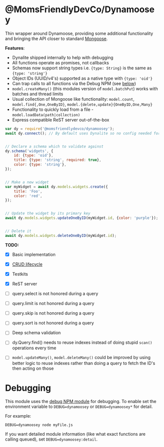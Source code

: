 @MomsFriendlyDevCo/Dynamoosey
=============================
Thin wrapper around Dynamoose, providing some additional functionality and bringing the API closer to standard [Mongoose](https://mongoosejs.com).


**Features**:

* Dynalite shipped internally to help with debugging
* All functions operate as promises, not callbacks
* Schemas now support string types i.e. `{type: String}` is the same as `{type: 'string'}`
* Object IDs (UUID/v4's) supported as a native type with `{type: 'oid'}`
* Can trap calls to all functions via the Debug NPM (see [below](#debugging))
* `model.createMany()` (this modules version of `model.batchPut`) works with batches and thread limits
* Usual collection of Mongoose like functionality: `model.count`, `model.find{,One,OneByID}`, `model.{delete,update}{OneByID,One,Many}`
* Functionality to quickly load from a file - `model.loadData(path|collection)`
* Express compatible ReST server out-of-the-box


```javascript
var dy = require('@momsfriendlydevco/dynamoosey');
await dy.connect(); // By default uses Dynalite so no config needed for minimal tests


// Declare a schema which to validate against
dy.schema('widgets', { 
	id: {type: 'oid'},
	title: {type: 'string', required: true},
	color: {type: 'string'},
});


// Make a new widget
var myWidget = await dy.models.widgets.create({ 
	title: 'Foo',
	color: 'red',
});


// Update the widget by its primary key
await dy.models.widgets.updateOneByID(myWidget.id, {color: 'purple'});


// Delete it
await dy.models.widgets.deleteOneByID(myWidget.id);
```


**TODO:**

* [x] Basic implementation
* [x] [CRUD lifecycle](https://en.wikipedia.org/wiki/Create,_read,_update_and_delete)
* [x] Testkits
* [x] ReST server
* [ ] query.select is not honored during a query
* [ ] query.limit is not honored during a query
* [ ] query.skip is not honored during a query
* [ ] query.sort is not honored during a query
* [ ] Deep schema validation
* [ ] dy.Query.find() needs to reuse indexes instead of doing stupid `scan()` operations every time
* [ ] `model.updateMany()`, `model.deleteMany()` could be improved by using better logic to reuse indexes rather than doing a query to fetch the ID's then acting on those


Debugging
=========
This module uses the [debug NPM module](https://github.com/visionmedia/debug) for debugging. To enable set the environment variable to `DEBUG=dynamoosey` or `DEBUG=dynamoosey*` for detail.

For example:

```
DEBUG=dynamoosey node myFile.js
```

If you want detailed module information (like what exact functions are calling queued), set `DEBUG=dynamoosey:detail`.
